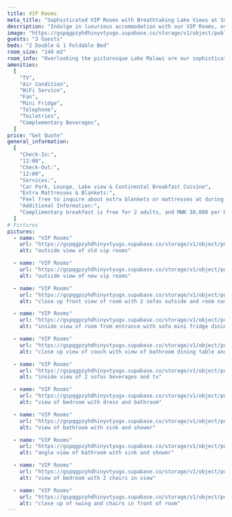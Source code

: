 ```yaml
---
title: VIP Rooms
meta_title: "Sophisticated VIP Rooms with Breathtaking Lake Views at Sun 'n' Sand Resort"
description: "Indulge in luxurious accommodation with our VIP Rooms, overlooking picturesque Lake Malawi. Experience refreshing lake breezes and breathtaking views."
image: "https://gspqgpzyhdhinyvtyugx.supabase.co/storage/v1/object/public/images/roomsPage/vipRooms/front-view-of-vip-rooms.jpg?t=2024-02-02T20%3A47%3A55.662Z"
guests: "3 Guests"
beds: "2 Double & 1 Foldable Bed"
room_size: "140 m2"
room_info: "Overlooking the picturesque Lake Malawi are our sophisticated VIP Rooms, offering luxurious accommodation, a refreshing lake breeze, and breathtaking views. These rooms can accommodate a maximum of 3 guests."
amenities:
  [
    "TV",
    "Air Condition",
    "WiFi Service",
    "Fan",
    "Mini Fridge",
    "Telephone",
    "Toiletries",
    "Complementary Beverages",
  ]
price: "Get Quote"
general_information:
  [
    "Check-In:",
    "12:00",
    "Check-Out:",
    "12:00",
    "Services:",
    "Car Park, Lounge, Lake view & Continental Breakfast Cuisine",
    "Extra Mattresses & Blankets:",
    "Feel free to inquire about extra blankets or mattresses at during reservations or at the reception. We're here to ensure your stay is tailored to your preferences, and our team will be delighted to assist with any additional bedding needs. Your comfort is our priority, and we welcome your requests to make your experience with us truly enjoyable.",
    "Additional Information:",
    "Complimentary breakfast is free for 2 adults, and MWK 30,000 per head for every child",
  ]
# Pictures
pictures:
  - name: "VIP Rooms"
    url: "https://gspqgpzyhdhinyvtyugx.supabase.co/storage/v1/object/public/images/roomsPage/vipRooms/outside-view-of-old-vip-rooms.jpg?t=2024-02-03T07%3A56%3A13.420Z"
    alt: "outside view of old vip rooms"

  - name: "VIP Rooms"
    url: "https://gspqgpzyhdhinyvtyugx.supabase.co/storage/v1/object/public/images/roomsPage/vipRooms/outside-view-of-new-vip-rooms.jpg?t=2024-02-03T07%3A58%3A13.386Z"
    alt: "outside view of new vip rooms"

  - name: "VIP Rooms"
    url: "https://gspqgpzyhdhinyvtyugx.supabase.co/storage/v1/object/public/images/roomsPage/vipRooms/close-up-front-view-of-room-with-2-sofas-outside-and-room-number-on-door.jpg?t=2024-02-03T08%3A00%3A00.334Z"
    alt: "close up front view of room with 2 sofas outside and room number on door"

  - name: "VIP Rooms"
    url: "https://gspqgpzyhdhinyvtyugx.supabase.co/storage/v1/object/public/images/roomsPage/vipRooms/inside-view-of-room-from-entrance-with-sofa-mini-fridge-dining-table-and-room-door-in-view.jpg?t=2024-02-03T08%3A02%3A36.741Z"
    alt: "inside view of room from entrance with sofa mini fridge dining table and room door in view"

  - name: "VIP Rooms"
    url: "https://gspqgpzyhdhinyvtyugx.supabase.co/storage/v1/object/public/images/roomsPage/vipRooms/close-up-view-of-couch-with-view-of-bathroom-dining-table-and-2-sofas.jpg?t=2024-02-03T08%3A04%3A35.228Z"
    alt: "close up view of couch with view of bathroom dining table and 2 sofas"

  - name: "VIP Rooms"
    url: "https://gspqgpzyhdhinyvtyugx.supabase.co/storage/v1/object/public/images/roomsPage/vipRooms/inside-view-of-2-sofas-beverages-and-tv.jpg?t=2024-02-03T08%3A06%3A50.693Z"
    alt: "inside view of 2 sofas beverages and tv"

  - name: "VIP Rooms"
    url: "https://gspqgpzyhdhinyvtyugx.supabase.co/storage/v1/object/public/images/roomsPage/vipRooms/view-of-bedroom-with-dress-and-bathroom.jpg?t=2024-02-03T08%3A09%3A21.748Z"
    alt: "view of bedroom with dress and bathroom"

  - name: "VIP Rooms"
    url: "https://gspqgpzyhdhinyvtyugx.supabase.co/storage/v1/object/public/images/roomsPage/vipRooms/view-of-bathroom-with-sink-and-shower.jpg?t=2024-02-03T08%3A10%3A41.706Z"
    alt: "view of bathroom with sink and shower"

  - name: "VIP Rooms"
    url: "https://gspqgpzyhdhinyvtyugx.supabase.co/storage/v1/object/public/images/roomsPage/vipRooms/angle-view-of-bathroom-with-sink-and-shower.jpg?t=2024-02-03T08%3A12%3A21.226Z"
    alt: "angle view of bathroom with sink and shower"

  - name: "VIP Rooms"
    url: "https://gspqgpzyhdhinyvtyugx.supabase.co/storage/v1/object/public/images/roomsPage/vipRooms/view-of-bedroom-with-2-chairs-in-view.jpg?t=2024-02-03T08%3A13%3A55.337Z"
    alt: "view of bedroom with 2 chairs in view"

  - name: "VIP Rooms"
    url: "https://gspqgpzyhdhinyvtyugx.supabase.co/storage/v1/object/public/images/roomsPage/vipRooms/close-up-of-swing-and-chairs-in-front-of-room.jpg?t=2024-02-03T08%3A15%3A28.896Z"
    alt: "close up of swing and chairs in front of room"
---
```


